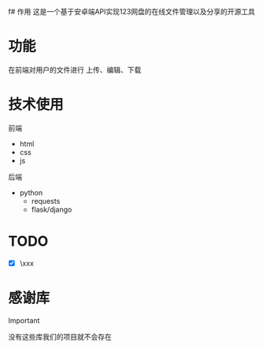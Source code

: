 f# 作用
这是一个基于安卓端API实现123网盘的在线文件管理以及分享的开源工具
# 功能
在前端对用户的文件进行 上传、编辑、下载 
# 技术使用
前端
- html
- css
- js

后端
- python
   - requests
   - flask/django
# TODO
- [x] \xxx
# 感谢库

> [!IMPORTANT]
> 没有这些库我们的项目就不会存在